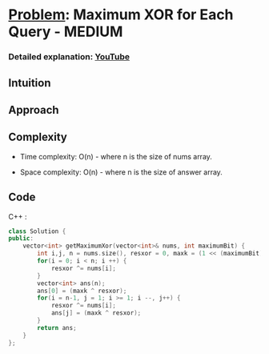 

# [Problem](https://leetcode.com/problems/maximum-xor-for-each-query): Maximum XOR for Each Query - MEDIUM

### Detailed explanation: [YouTube]()
## Intuition


## Approach

## Complexity
- Time complexity:
O(n) - where n is the size of nums array.

- Space complexity:
  O(n) - where n is the size of answer array.

## Code
C++ : 
```cpp []
class Solution {
public:
    vector<int> getMaximumXor(vector<int>& nums, int maximumBit) {
        int i,j, n = nums.size(), resxor = 0, maxk = (1 << (maximumBit)) -1; 
        for(i = 0; i < n; i ++) {
            resxor ^= nums[i];
        }
        vector<int> ans(n);
        ans[0] = (maxk ^ resxor);
        for(i = n-1, j = 1; i >= 1; i --, j++) {
            resxor ^= nums[i];
            ans[j] = (maxk ^ resxor);
        }
        return ans;
    }
};

```
